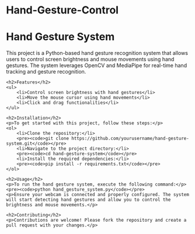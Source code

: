 # Hand-Gesture-Control
<!DOCTYPE html>
<html lang="en">
<head>
    <meta charset="UTF-8">
    <meta name="viewport" content="width=device-width, initial-scale=1.0">
    <title>Hand Gesture System</title>
</head>
<body>
    <h1>Hand Gesture System</h1>
    <p>This project is a Python-based hand gesture recognition system that allows users to control screen brightness and mouse movements using hand gestures. The system leverages OpenCV and MediaPipe for real-time hand tracking and gesture recognition.</p>
    
    <h2>Features</h2>
    <ul>
        <li>Control screen brightness with hand gestures</li>
        <li>Move the mouse cursor using hand movements</li>
        <li>Click and drag functionalities</li>
    </ul>
    
    <h2>Installation</h2>
    <p>To get started with this project, follow these steps:</p>
    <ol>
        <li>Clone the repository:</li>
        <pre><code>git clone https://github.com/yourusername/hand-gesture-system.git</code></pre>
        <li>Navigate to the project directory:</li>
        <pre><code>cd hand-gesture-system</code></pre>
        <li>Install the required dependencies:</li>
        <pre><code>pip install -r requirements.txt</code></pre>
    </ol>
    
    <h2>Usage</h2>
    <p>To run the hand gesture system, execute the following command:</p>
    <pre><code>python hand_gesture_system.py</code></pre>
    <p>Ensure your webcam is connected and properly configured. The system will start detecting hand gestures and allow you to control the brightness and mouse movements.</p>
    
    <h2>Contributing</h2>
    <p>Contributions are welcome! Please fork the repository and create a pull request with your changes.</p>
    
   
</body>
</html>
